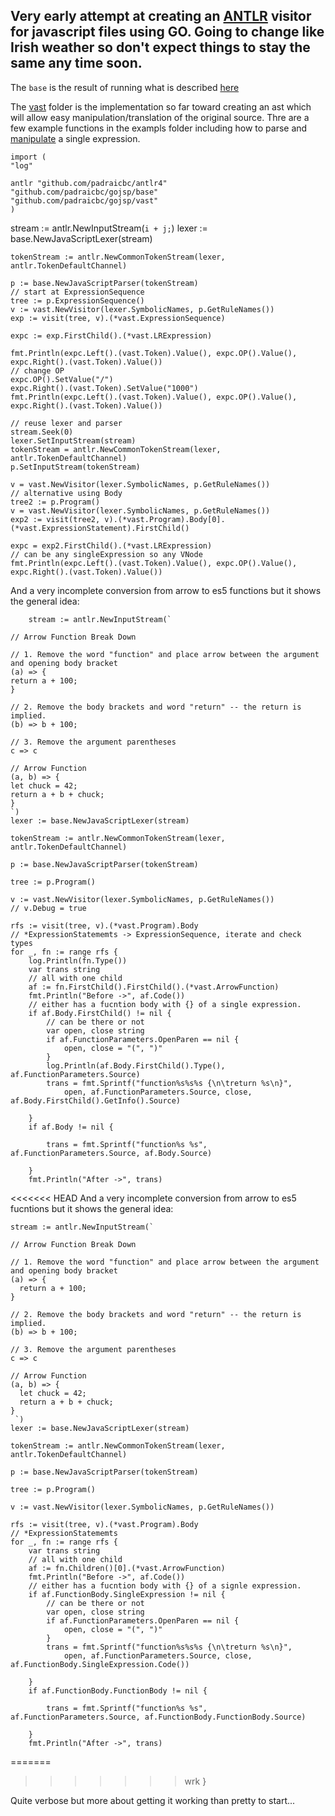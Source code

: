 ## Very early attempt at creating an [ANTLR](https://www.antlr.org/) visitor for javascript files using GO. Going to change like Irish weather so don't expect things to stay the same any time soon. 


The `base` is the result of running what is described [here](https://github.com/padraicbc/gojsp/tree/master/runantlr#readme)

The [vast](https://github.com/padraicbc/gojsp/tree/master/vast) folder is the implementation so far toward creating an ast which will allow easy manipulation/translation of the original source.
Thre are a few example functions in the exampls folder including how to parse and [manipulate](https://github.com/padraicbc/gojsp/blob/master/examples/singleexpress.go) a single expression. 


    import (
	"log"

	antlr "github.com/padraicbc/antlr4"
	"github.com/padraicbc/gojsp/base"
	"github.com/padraicbc/gojsp/vast"
    )

stream := antlr.NewInputStream(`i + j;`)
	lexer := base.NewJavaScriptLexer(stream)

	tokenStream := antlr.NewCommonTokenStream(lexer, antlr.TokenDefaultChannel)

	p := base.NewJavaScriptParser(tokenStream)
	// start at ExpressionSequence
	tree := p.ExpressionSequence()
	v := vast.NewVisitor(lexer.SymbolicNames, p.GetRuleNames())
	exp := visit(tree, v).(*vast.ExpressionSequence)

	expc := exp.FirstChild().(*vast.LRExpression)

	fmt.Println(expc.Left().(vast.Token).Value(), expc.OP().Value(), expc.Right().(vast.Token).Value())
	// change OP
	expc.OP().SetValue("/")
	expc.Right().(vast.Token).SetValue("1000")
	fmt.Println(expc.Left().(vast.Token).Value(), expc.OP().Value(), expc.Right().(vast.Token).Value())

	// reuse lexer and parser
	stream.Seek(0)
	lexer.SetInputStream(stream)
	tokenStream = antlr.NewCommonTokenStream(lexer, antlr.TokenDefaultChannel)
	p.SetInputStream(tokenStream)

	v = vast.NewVisitor(lexer.SymbolicNames, p.GetRuleNames())
	// alternative using Body
	tree2 := p.Program()
	v = vast.NewVisitor(lexer.SymbolicNames, p.GetRuleNames())
	exp2 := visit(tree2, v).(*vast.Program).Body[0].(*vast.ExpressionStatement).FirstChild()

	expc = exp2.FirstChild().(*vast.LRExpression)
	// can be any singleExpression so any VNode
	fmt.Println(expc.Left().(vast.Token).Value(), expc.OP().Value(), expc.Right().(vast.Token).Value())

And a very incomplete conversion from arrow to es5 functions but it shows the general idea:

		stream := antlr.NewInputStream(`

    // Arrow Function Break Down

    // 1. Remove the word "function" and place arrow between the argument and opening body bracket
    (a) => {
    return a + 100;
    }

    // 2. Remove the body brackets and word "return" -- the return is implied.
    (b) => b + 100;

    // 3. Remove the argument parentheses
    c => c 

    // Arrow Function
    (a, b) => {
    let chuck = 42;
    return a + b + chuck;
    }
    `)
	lexer := base.NewJavaScriptLexer(stream)

	tokenStream := antlr.NewCommonTokenStream(lexer, antlr.TokenDefaultChannel)

	p := base.NewJavaScriptParser(tokenStream)

	tree := p.Program()

	v := vast.NewVisitor(lexer.SymbolicNames, p.GetRuleNames())
	// v.Debug = true

	rfs := visit(tree, v).(*vast.Program).Body
	// *ExpressionStatememts -> ExpressionSequence, iterate and check types
	for _, fn := range rfs {
		log.Println(fn.Type())
		var trans string
		// all with one child
		af := fn.FirstChild().FirstChild().(*vast.ArrowFunction)
		fmt.Println("Before ->", af.Code())
		// either has a fucntion body with {} of a single expression.
		if af.Body.FirstChild() != nil {
			// can be there or not
			var open, close string
			if af.FunctionParameters.OpenParen == nil {
				open, close = "(", ")"
			}
			log.Println(af.Body.FirstChild().Type(), af.FunctionParameters.Source)
			trans = fmt.Sprintf("function%s%s%s {\n\treturn %s\n}",
				open, af.FunctionParameters.Source, close, af.Body.FirstChild().GetInfo().Source)

		}
		if af.Body != nil {

			trans = fmt.Sprintf("function%s %s", af.FunctionParameters.Source, af.Body.Source)

		}
		fmt.Println("After ->", trans)

<<<<<<< HEAD
And a very incomplete conversion from arrow to es5 fucntions but it shows the general idea:

	stream := antlr.NewInputStream(`

	// Arrow Function Break Down

	// 1. Remove the word "function" and place arrow between the argument and opening body bracket
	(a) => {
	  return a + 100;
	}

	// 2. Remove the body brackets and word "return" -- the return is implied.
	(b) => b + 100;

	// 3. Remove the argument parentheses
	c => c 

	// Arrow Function
	(a, b) => {
	  let chuck = 42;
	  return a + b + chuck;
	}
	 `)
	lexer := base.NewJavaScriptLexer(stream)

	tokenStream := antlr.NewCommonTokenStream(lexer, antlr.TokenDefaultChannel)

	p := base.NewJavaScriptParser(tokenStream)

	tree := p.Program()

	v := vast.NewVisitor(lexer.SymbolicNames, p.GetRuleNames())

	rfs := visit(tree, v).(*vast.Program).Body
	// *ExpressionStatememts
	for _, fn := range rfs {
		var trans string
		// all with one child
		af := fn.Children()[0].(*vast.ArrowFunction)
		fmt.Println("Before ->", af.Code())
		// either has a fucntion body with {} of a signle expression.
		if af.FunctionBody.SingleExpression != nil {
			// can be there or not
			var open, close string
			if af.FunctionParameters.OpenParen == nil {
				open, close = "(", ")"
			}
			trans = fmt.Sprintf("function%s%s%s {\n\treturn %s\n}",
				open, af.FunctionParameters.Source, close, af.FunctionBody.SingleExpression.Code())

		}
		if af.FunctionBody.FunctionBody != nil {

			trans = fmt.Sprintf("function%s %s", af.FunctionParameters.Source, af.FunctionBody.FunctionBody.Source)

		}
		fmt.Println("After ->", trans)

=======
>>>>>>> wrk
	}
	
Quite verbose but more about getting it working than pretty to start...
